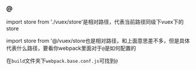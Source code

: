 ### @

import store from './vuex/store'是相对路径，代表当前路径同级下vuex下的store

import store from '@/vuex/store也是相对路径，和上面意思差不多，但是具体代表什么路径，要看你webpack里面对于`@`是如何配置的

在`build`文件夹下`webpack.base.conf.js`可找到`@`

